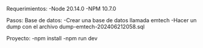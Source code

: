Requerimientos:
-Node 20.14.0
-NPM 10.7.0

Pasos:
Base de datos:
-Crear una base de datos llamada emtech
-Hacer un dump con el archivo dump-emtech-202406212058.sql

Proyecto:
-npm install
-npm run dev
